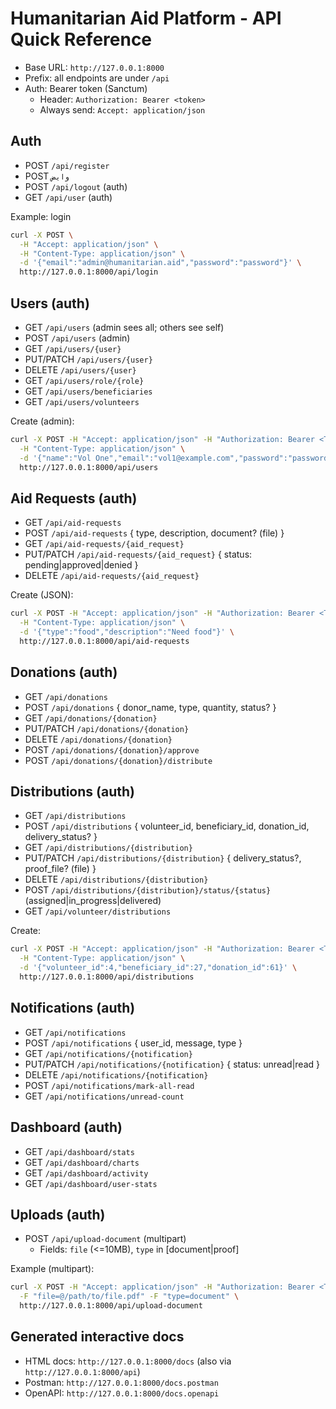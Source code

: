 # Humanitarian Aid Platform - API Quick Reference

- Base URL: `http://127.0.0.1:8000`
- Prefix: all endpoints are under `/api`
- Auth: Bearer token (Sanctum)
  - Header: `Authorization: Bearer <token>`
  - Always send: `Accept: application/json`

## Auth
- POST `/api/register`
- POST `وايض`
- POST `/api/logout` (auth)
- GET `/api/user` (auth)

Example: login
```bash
curl -X POST \
  -H "Accept: application/json" \
  -H "Content-Type: application/json" \
  -d '{"email":"admin@humanitarian.aid","password":"password"}' \
  http://127.0.0.1:8000/api/login
```

## Users (auth)
- GET `/api/users` (admin sees all; others see self)
- POST `/api/users` (admin)
- GET `/api/users/{user}`
- PUT/PATCH `/api/users/{user}`
- DELETE `/api/users/{user}`
- GET `/api/users/role/{role}`
- GET `/api/users/beneficiaries`
- GET `/api/users/volunteers`

Create (admin):
```bash
curl -X POST -H "Accept: application/json" -H "Authorization: Bearer <TOKEN>" \
  -H "Content-Type: application/json" \
  -d '{"name":"Vol One","email":"vol1@example.com","password":"password","role":"volunteer"}' \
  http://127.0.0.1:8000/api/users
```

## Aid Requests (auth)
- GET `/api/aid-requests`
- POST `/api/aid-requests` { type, description, document? (file) }
- GET `/api/aid-requests/{aid_request}`
- PUT/PATCH `/api/aid-requests/{aid_request}` { status: pending|approved|denied }
- DELETE `/api/aid-requests/{aid_request}`

Create (JSON):
```bash
curl -X POST -H "Accept: application/json" -H "Authorization: Bearer <TOKEN>" \
  -H "Content-Type: application/json" \
  -d '{"type":"food","description":"Need food"}' \
  http://127.0.0.1:8000/api/aid-requests
```

## Donations (auth)
- GET `/api/donations`
- POST `/api/donations` { donor_name, type, quantity, status? }
- GET `/api/donations/{donation}`
- PUT/PATCH `/api/donations/{donation}`
- DELETE `/api/donations/{donation}`
- POST `/api/donations/{donation}/approve`
- POST `/api/donations/{donation}/distribute`

## Distributions (auth)
- GET `/api/distributions`
- POST `/api/distributions` { volunteer_id, beneficiary_id, donation_id, delivery_status? }
- GET `/api/distributions/{distribution}`
- PUT/PATCH `/api/distributions/{distribution}` { delivery_status?, proof_file? (file) }
- DELETE `/api/distributions/{distribution}`
- POST `/api/distributions/{distribution}/status/{status}` (assigned|in_progress|delivered)
- GET `/api/volunteer/distributions`

Create:
```bash
curl -X POST -H "Accept: application/json" -H "Authorization: Bearer <TOKEN>" \
  -H "Content-Type: application/json" \
  -d '{"volunteer_id":4,"beneficiary_id":27,"donation_id":61}' \
  http://127.0.0.1:8000/api/distributions
```

## Notifications (auth)
- GET `/api/notifications`
- POST `/api/notifications` { user_id, message, type }
- GET `/api/notifications/{notification}`
- PUT/PATCH `/api/notifications/{notification}` { status: unread|read }
- DELETE `/api/notifications/{notification}`
- POST `/api/notifications/mark-all-read`
- GET `/api/notifications/unread-count`

## Dashboard (auth)
- GET `/api/dashboard/stats`
- GET `/api/dashboard/charts`
- GET `/api/dashboard/activity`
- GET `/api/dashboard/user-stats`

## Uploads (auth)
- POST `/api/upload-document` (multipart)
  - Fields: `file` (<=10MB), `type` in [document|proof]

Example (multipart):
```bash
curl -X POST -H "Accept: application/json" -H "Authorization: Bearer <TOKEN>" \
  -F "file=@/path/to/file.pdf" -F "type=document" \
  http://127.0.0.1:8000/api/upload-document
```

## Generated interactive docs
- HTML docs: `http://127.0.0.1:8000/docs` (also via `http://127.0.0.1:8000/api`)
- Postman: `http://127.0.0.1:8000/docs.postman`
- OpenAPI: `http://127.0.0.1:8000/docs.openapi`
